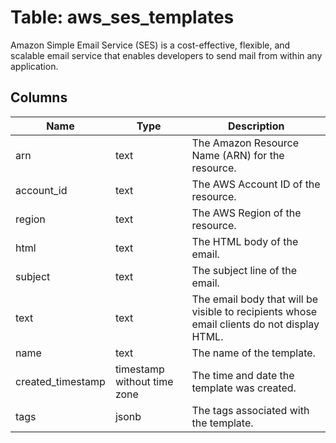 
# Table: aws_ses_templates
Amazon Simple Email Service (SES) is a cost-effective, flexible, and scalable email service that enables developers to send mail from within any application.
## Columns
| Name        | Type           | Description  |
| ------------- | ------------- | -----  |
|arn|text|The Amazon Resource Name (ARN) for the resource.|
|account_id|text|The AWS Account ID of the resource.|
|region|text|The AWS Region of the resource.|
|html|text|The HTML body of the email.|
|subject|text|The subject line of the email.|
|text|text|The email body that will be visible to recipients whose email clients do not display HTML.|
|name|text|The name of the template.|
|created_timestamp|timestamp without time zone|The time and date the template was created.|
|tags|jsonb|The tags associated with the template.|
